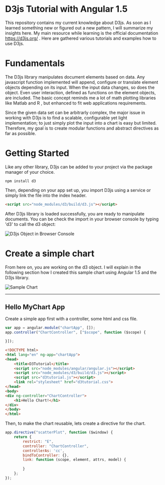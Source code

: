 # D3js Tutorial with Angular 1.5

This repository contains my current knowledge about D3js. As soon as I learned something new or figured out a new pattern, I will summarize my insights here. My main resource while learning is the official documentation https://d3js.org/ . Here are gathered various tutorials and examples how to use D3js. 


# Fundamentals
The D3js library manipulates document elements based on data. Any javascript function implemented will append, configure or translate element objects depending on its input. When the input data changes, so does the object. Even user interaction, defined as functions on the element objects, are included. The basic concept reminds me a lot of math plotting libraries like Matlab and R , but enhanced to fit web applications requirements.

Since the given data set can be arbitrarly complex, the major issue in working with D3js is to find a scalable, configurable yet light implementation; to just simply plot the input into a chart is easy but limited. Therefore, my goal is to create modular functions and abstract directives as far as possible.

# Getting Started
Like any other library, D3js can be added to your project via the package manager of your choice. 

```console
npm install d3
```

Then, depending on your app set up, you import D3js using a service or simply link the file into the index header. 

```html
<script src="node_modules/d3/build/d3.js"></script>
```
After D3js library is loaded successfully, you are ready to manipulate documents. You can be check the import in your browser console by typing 'd3' to call the d3 object:

![D3js Object in Browser Console](https://cloud.githubusercontent.com/assets/19322615/20215412/67714524-a814-11e6-87bb-43b35540695c.png)

# Create a simple chart

From  here on, you are working on the d3 object. I will explain in the following section how I created this sample chart using Angular 1.5 and the D3js library.

![Sample Chart](https://cloud.githubusercontent.com/assets/19322615/20216418/c357fdd2-a81a-11e6-8c36-04c3ab612504.png)

-------------------
Hello MyChart App
--------------------------
Create a simple app first with a controller, some html and css file. 
```javascript
var app = angular.module("chartApp", []);
app.controller("ChartController", ["$scope", function ($scope) {

}]);
```

```html
<!DOCTYPE html>
<html lang="en" ng-app="chartApp">
<head>
    <title>D3Tutorial</title>
    <script src="node_modules/angular/angular.js"></script>
    <script src="node_modules/d3/build/d3.js"></script>
    <script src="d3tutorial.js"></script>
    <link rel="stylesheet" href="d3tutorial.css">
</head>
<body>
<div ng-controller="ChartController">
    <h1>Hello Chart!</h1>
</div>
</body>
</html>
```

Then, to make the chart reusable, lets create a directive for the chart.
```javascript
app.directive("scatterPlot", function ($window) {
    return {
        restrict: "E",
        controller: "ChartController",
        controllerAs: 'cc',
        bindToController: {},
        link: function (scope, element, attrs, model) {
     
        }
    };
});
```


